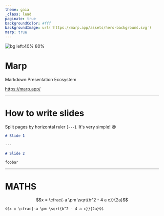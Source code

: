 ```yaml
---
theme: gaia
_class: lead
paginate: true
backgroundColor: #fff
backgroundImage: url('https://marp.app/assets/hero-background.svg')
marp: true
---
```


![bg left:40% 80%](https://marp.app/assets/marp.svg)

# **Marp**

Markdown Presentation Ecosystem

https://marp.app/

---

# How to write slides

Split pages by horizontal ruler (`---`). It's very simple! :satisfied:

```markdown
# Slide 1

---

# Slide 2

foobar
```

---
# MATHS

$$x = \cfrac{-a \pm \sqrt{b^2 - 4 a c}}{2a}$$

``` Markdown
$$x = \cfrac{-a \pm \sqrt{b^2 - 4 a c}}{2a}$$
```